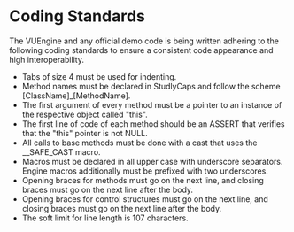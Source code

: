 Coding Standards
================

The VUEngine and any official demo code is being written adhering to the following coding standards to ensure a 
consistent code appearance and high interoperability. 

- Tabs of size 4 must be used for indenting.
- Method names must be declared in StudlyCaps and follow the scheme [ClassName]_[MethodName].
- The first argument of every method must be a pointer to an instance of the respective object called "this".
- The first line of code of each method should be an ASSERT that verifies that the "this" pointer is not NULL.
- All calls to base methods must be done with a cast that uses the __SAFE_CAST macro.
- Macros must be declared in all upper case with underscore separators. Engine macros additionally must be prefixed with two underscores.
- Opening braces for methods must go on the next line, and closing braces must go on the next line after the body.
- Opening braces for control structures must go on the next line, and closing braces must go on the next line after the body.
- The soft limit for line length is 107 characters.
